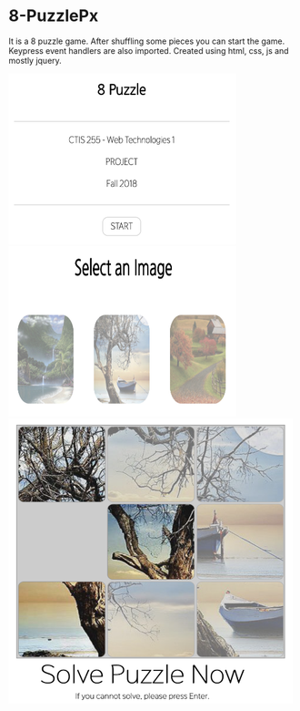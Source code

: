 # 8-PuzzlePx

It is a 8 puzzle game. After shuffling some pieces you can start the game. Keypress event handlers are also imported.
Created using html, css, js and mostly jquery.

<img src="ss/start.png" width="400" height="300">  <img src="ss/select.png" width="400" height="300">  <img src="ss/puzzle.png" width="500" height="500">
